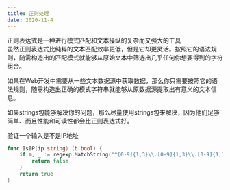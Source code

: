 ```yaml
---
title: 正则处理
date: 2020-11-4
---
```


正则表达式是一种进行模式匹配和文本操纵的复杂而又强大的工具  
虽然正则表达式比纯粹的文本匹配效率更低，但是它却更灵活。按照它的语法规则，随需构造出的匹配模式就能够从原始文本中筛选出几乎任何你想要得到的字符组合。  

如果在Web开发中需要从一些文本数据源中获取数据，那么你只需要按照它的语法规则，随需构造出正确的模式字符串就能够从原数据源提取出有意义的文本信息。

如果strings包能够解决你的问题，那么尽量使用strings包来解决，因为他们足够简单、而且性能和可读性都会比正则表达式好。

验证一个输入是不是IP地址

```go
func IsIP(ip string) (b bool) {
    if m, _ := regexp.MatchString("^[0-9]{1,3}\\.[0-9]{1,3}\\.[0-9]{1,3}\\.[0-9]{1,3}$",ip); !m {
        return false
    }
    return true
}
```